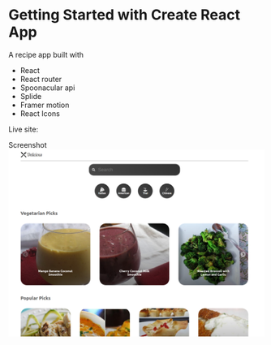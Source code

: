 # Getting Started with Create React App
A recipe app built with
- React 
- React router 
- Spoonacular api
- Splide
- Framer motion 
- React Icons

Live site: 

Screenshot
![recipe site screenshot](deliciois.png)